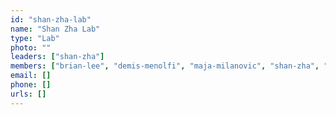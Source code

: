 ```yaml
---
id: "shan-zha-lab"
name: "Shan Zha Lab"
type: "Lab"
photo: ""
leaders: ["shan-zha"]
members: ["brian-lee", "demis-menolfi", "maja-milanovic", "shan-zha", "xiobin-summer-wang", "zhengping-shao"]
email: []
phone: []
urls: []
---
```

